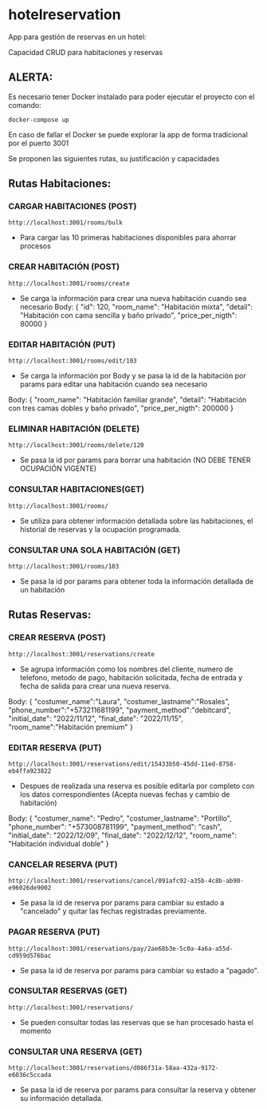 # hotelreservation

App para gestión de reservas en un hotel:

Capacidad CRUD para habitaciones y reservas

## ALERTA:

Es necesario tener Docker instalado para poder ejecutar el proyecto con el comando:

`docker-compose up`

En caso de fallar el Docker se puede explorar la app de forma tradicional por el puerto 3001



Se proponen las siguientes rutas, su justificación y capacidades 


## Rutas Habitaciones:

### CARGAR HABITACIONES (POST)
`http://localhost:3001/rooms/bulk`

- Para cargar las 10 primeras habitaciones disponibles para ahorrar procesos

### CREAR HABITACIÓN (POST)
`http://localhost:3001/rooms/create`

- Se carga la información para crear una nueva habitación cuando sea necesario
Body:
	{
		"id": 120,
		"room_name": "Habitación mixta",
		"detail": "Habitación con cama sencilla y baño privado",
		"price_per_nigth": 80000
	}

### EDITAR HABITACIÓN (PUT)
`http://localhost:3001/rooms/edit/103`

- Se carga la información por Body y se pasa la id de la habitación por params para editar una habitación cuando sea necesario

Body:
	{
		"room_name": "Habitación familiar grande",
		"detail": "Habitación con tres camas dobles y baño privado",
		"price_per_nigth": 200000
	}

### ELIMINAR HABITACIÓN (DELETE)
`http://localhost:3001/rooms/delete/120`

- Se pasa la id por params para borrar una habitación (NO DEBE TENER OCUPACIÓN VIGENTE)

### CONSULTAR HABITACIONES(GET)
`http://localhost:3001/rooms/`

- Se utiliza para obtener información detallada sobre las habitaciones, el historial de reservas y la ocupación programada.

### CONSULTAR UNA SOLA HABITACIÓN (GET)
`http://localhost:3001/rooms/103`

- Se pasa la id por params para obtener toda la información detallada de un habitación



## Rutas Reservas:

### CREAR RESERVA (POST)
`http://localhost:3001/reservations/create`

- Se agrupa información como los nombres del cliente, numero de telefono, metodo de pago, habitación solicitada, fecha de entrada y fecha de salida para crear una nueva reserva.

Body:
{
	"costumer_name":"Laura",
	"costumer_lastname":"Rosales",
	"phone_number":"+573211681199",
	"payment_method":"debitcard",
	"initial_date": "2022/11/12",
	"final_date": "2022/11/15",
	"room_name":"Habitación premium"
}

### EDITAR RESERVA (PUT) 
`http://localhost:3001/reservations/edit/15433b50-45dd-11ed-8758-eb4ffa923822`

- Despues de realizada una reserva es posible editarla por completo con los datos correspondientes
    (Acepta nuevas fechas y cambio de habitación)

Body:
{
	"costumer_name": "Pedro",
	"costumer_lastname": "Portillo",
	"phone_number": "+573008781199",
	"payment_method": "cash",
	"initial_date": "2022/12/09",
	"final_date": "2022/12/12",
	"room_name": "Habitación individual doble"
}

### CANCELAR RESERVA (PUT)
`http://localhost:3001/reservations/cancel/091afc92-a35b-4c8b-ab90-e96026de9002`

- Se pasa la id de reserva por params para cambiar su estado a "cancelado" y quitar las fechas registradas previamente.

### PAGAR RESERVA (PUT)
`http://localhost:3001/reservations/pay/2ae68b3e-5c0a-4a6a-a55d-cd959d576bac`

- Se pasa la id de reserva por params para cambiar su estado a "pagado".

### CONSULTAR RESERVAS (GET)
`http://localhost:3001/reservations/`

- Se pueden consultar todas las reservas que se han procesado hasta el momento

### CONSULTAR UNA RESERVA (GET)
`http://localhost:3001/reservations/d086f31a-58aa-432a-9172-e6036c5ccada`

- Se pasa la id de reserva por params para consultar la reserva y obtener su información detallada.